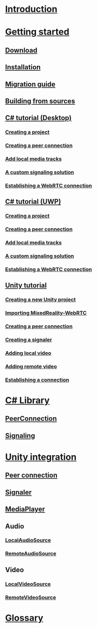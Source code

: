 # [Introduction](introduction.md)
# [Getting started](gettingstarted.md)
## [Download](download.md)
## [Installation](installation.md)
## [Migration guide](migration-guide.md)
## [Building from sources](building.md)
## [C# tutorial (Desktop)](cs/helloworld-cs-core3.md)
### [Creating a project](cs/helloworld-cs-setup-core3.md)
### [Creating a peer connection](cs/helloworld-cs-peerconnection-core3.md)
### [Add local media tracks](cs/helloworld-cs-mediatracks-core3.md)
### [A custom signaling solution](cs/helloworld-cs-signaling-core3.md)
### [Establishing a WebRTC connection](cs/helloworld-cs-connection-core3.md)
## [C# tutorial (UWP)](cs/helloworld-cs-uwp.md)
### [Creating a project](cs/helloworld-cs-setup-uwp.md)
### [Creating a peer connection](cs/helloworld-cs-peerconnection-uwp.md)
### [Add local media tracks](cs/helloworld-cs-mediatracks-uwp.md)
### [A custom signaling solution](cs/helloworld-cs-signaling-uwp.md)
### [Establishing a WebRTC connection](cs/helloworld-cs-connection-uwp.md)
## [Unity tutorial](unity/helloworld-unity.md)
### [Creating a new Unity project](unity/helloworld-unity-createproject.md)
### [Importing MixedReality-WebRTC](unity/helloworld-unity-importwebrtc.md)
### [Creating a peer connection](unity/helloworld-unity-peerconnection.md)
### [Creating a signaler](unity/helloworld-unity-signaler.md)
### [Adding local video](unity/helloworld-unity-localvideo.md)
### [Adding remote video](unity/helloworld-unity-remotevideo.md)
### [Establishing a connection](unity/helloworld-unity-connection.md)
# [C# Library](cs/cs.md)
## [PeerConnection](cs/cs-peerconnection.md)
## [Signaling](cs/cs-signaling.md)
# [Unity integration](unity/unity-integration.md)
## [Peer connection](unity/unity-peerconnection.md)
## [Signaler](unity/unity-signaler.md)
## [MediaPlayer](unity/unity-mediaplayer.md)
## Audio
### [LocalAudioSource](unity/unity-localaudiosource.md)
### [RemoteAudioSource](unity/unity-remoteaudiosource.md)
## Video
### [LocalVideoSource](unity/unity-localvideosource.md)
### [RemoteVideoSource](unity/unity-remotevideosource.md)
# [Glossary](glossary.md)
